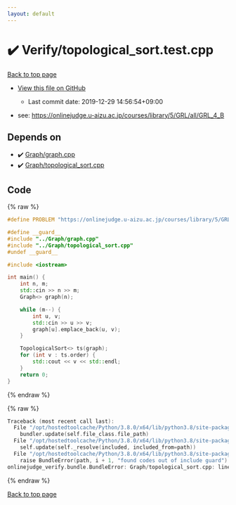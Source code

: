 ```yaml
---
layout: default
---
```


<!-- mathjax config similar to math.stackexchange -->
<script type="text/javascript" async
  src="https://cdnjs.cloudflare.com/ajax/libs/mathjax/2.7.5/MathJax.js?config=TeX-MML-AM_CHTML">
</script>
<script type="text/x-mathjax-config">
  MathJax.Hub.Config({
    TeX: { equationNumbers: { autoNumber: "AMS" }},
    tex2jax: {
      inlineMath: [ ['$','$'] ],
      processEscapes: true
    },
    "HTML-CSS": { matchFontHeight: false },
    displayAlign: "left",
    displayIndent: "2em"
  });
</script>

<script type="text/javascript" src="https://cdnjs.cloudflare.com/ajax/libs/jquery/3.4.1/jquery.min.js"></script>
<script src="https://cdn.jsdelivr.net/npm/jquery-balloon-js@1.1.2/jquery.balloon.min.js" integrity="sha256-ZEYs9VrgAeNuPvs15E39OsyOJaIkXEEt10fzxJ20+2I=" crossorigin="anonymous"></script>
<script type="text/javascript" src="../../assets/js/copy-button.js"></script>
<link rel="stylesheet" href="../../assets/css/copy-button.css" />


# :heavy_check_mark: Verify/topological_sort.test.cpp

<a href="../../index.html">Back to top page</a>

* <a href="{{ site.github.repository_url }}/blob/master/Verify/topological_sort.test.cpp">View this file on GitHub</a>
    - Last commit date: 2019-12-29 14:56:54+09:00


* see: <a href="https://onlinejudge.u-aizu.ac.jp/courses/library/5/GRL/all/GRL_4_B">https://onlinejudge.u-aizu.ac.jp/courses/library/5/GRL/all/GRL_4_B</a>


## Depends on

* :heavy_check_mark: <a href="../../library/Graph/graph.cpp.html">Graph/graph.cpp</a>
* :heavy_check_mark: <a href="../../library/Graph/topological_sort.cpp.html">Graph/topological_sort.cpp</a>


## Code

<a id="unbundled"></a>
{% raw %}
```cpp
#define PROBLEM "https://onlinejudge.u-aizu.ac.jp/courses/library/5/GRL/all/GRL_4_B"

#define __guard__
#include "../Graph/graph.cpp"
#include "../Graph/topological_sort.cpp"
#undef __guard__

#include <iostream>

int main() {
    int n, m;
    std::cin >> n >> m;
    Graph<> graph(n);

    while (m--) {
        int u, v;
        std::cin >> u >> v;
        graph[u].emplace_back(u, v);
    }

    TopologicalSort<> ts(graph);
    for (int v : ts.order) {
        std::cout << v << std::endl;
    }
    return 0;
}

```
{% endraw %}

<a id="bundled"></a>
{% raw %}
```cpp
Traceback (most recent call last):
  File "/opt/hostedtoolcache/Python/3.8.0/x64/lib/python3.8/site-packages/onlinejudge_verify/docs.py", line 340, in write_contents
    bundler.update(self.file_class.file_path)
  File "/opt/hostedtoolcache/Python/3.8.0/x64/lib/python3.8/site-packages/onlinejudge_verify/bundle.py", line 154, in update
    self.update(self._resolve(included, included_from=path))
  File "/opt/hostedtoolcache/Python/3.8.0/x64/lib/python3.8/site-packages/onlinejudge_verify/bundle.py", line 123, in update
    raise BundleError(path, i + 1, "found codes out of include guard")
onlinejudge_verify.bundle.BundleError: Graph/topological_sort.cpp: line 6: found codes out of include guard

```
{% endraw %}

<a href="../../index.html">Back to top page</a>

